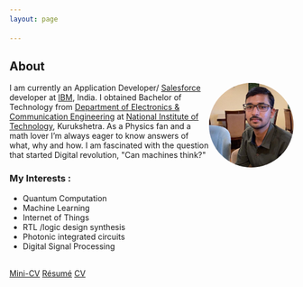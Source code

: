```yaml
---
layout: page

---
```


<div><h2>About</h2>
  <span><img  src="/assets/My.jpeg" alt="My picture" width="150" height="150" align="right" style="border-radius:50%"/></span>
<p>I am currently an Application Developer/ <a href="https://www.salesforce.com" target="_blank">Salesforce</a> developer at <a href="https://www.ibm.com" target="_blank" >IBM</a>, India. I obtained Bachelor of Technology from <a href="https://nitkkr.ac.in/electronics-communication-engg" target="_blank">Department of Electronics & Communication Engineering</a> at <a href="https://nitkkr.ac.in/" target="_blank">National Institute of Technology</a>, Kurukshetra.
As a Physics fan and a math lover I’m always eager to know answers 
of what, why and how. I am fascinated with the question that started Digital revolution, "Can machines think?"
</p></div>


<div><h3> <b> My  Interests : </b></h3>
<ul> 
  <li>Quantum Computation </li>
  <li>Machine Learning</li>
  <li>Internet of Things </li>
  <li>RTL /logic design synthesis </li>
  <li>Photonic integrated circuits</li>
  <li>Digital Signal Processing </li>
 </ul>
  <br><a href="/assets/mcv.pdf" target="_blank">Mini-CV</a>
  <a href="/assets/raghav_resume18.4.24.pdf" target="_blank">Résumé</a>
  <a href="/assets/raghav_cv18.4.24.pdf" target="_blank">CV</a></div>
  
